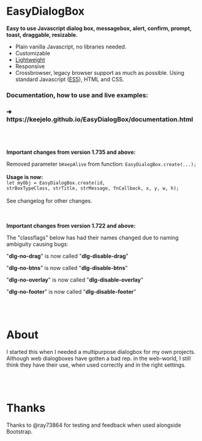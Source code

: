 # EasyDialogBox
<b>Easy to use Javascript dialog box, messagebox, alert, confirm, prompt, toast, draggable, resizable.</b>

- Plain vanilla Javascript, no libraries needed.
- Customizable
- <a href="https://github.com/keejelo/EasyDialogBox/tree/master/js" title="Minified version, smaller size">Lightweight</a>
- Responsive
- Crossbrowser, legacy browser support as much as possible. Using standard Javascript (<a href="https://www.google.com/search?q=ecmascript+5" title="https://www.google.com/search?q=ecmascript+5">ES5</a>), HTML and CSS.

<h3>Documentation, how to use and live examples:</h3>
<h3>&#10140;&nbsp; https://keejelo.github.io/EasyDialogBox/documentation.html</h3>
<br /><br /><br />
<b>Important changes from version 1.735 and above:</b>

Removed parameter <code>bKeepAlive</code> from function: <code>EasyDialogBox.create(...);</code>
<br /><br />
<b>Usage is now:</b>
<br />
<code>let myObj = EasyDialogBox.create(id, strBoxTypeClass, strTitle, strMessage, fnCallback, x, y, w, h);</code>
<br />
<br />
See changelog for other changes.
<br />
<br />
<br />

<b>Important changes from version 1.722 and above:</b>

The "classflags" below has had their names changed due to naming ambiguity causing bugs:

"<b>dlg-no-drag</b>" is now called "<b>dlg-disable-drag</b>"

"<b>dlg-no-btns</b>" is now called "<b>dlg-disable-btns</b>"

"<b>dlg-no-overlay</b>" is now called "<b>dlg-disable-overlay</b>"

"<b>dlg-no-footer</b>" is now called "<b>dlg-disable-footer</b>"

<br />
<br />

# About
I started this when I needed a multipurpose dialogbox for my own projects.
Although web dialogboxes have gotten a bad rep. in the web-world, I still think they have their use, when used correctly and in the right settings.

<br />
<br />

# Thanks
Thanks to @ray73864 for testing and feedback when used alongside Bootstrap.
